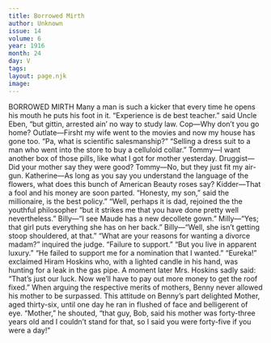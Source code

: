 ```yaml
---
title: Borrowed Mirth
author: Unknown
issue: 14
volume: 6
year: 1916
month: 24
day: V
tags:
layout: page.njk
image:
---
```

BORROWED MIRTH      Many a man is such a kicker that every time he opens his mouth he puts his foot in it.       “Experience is de best teacher.” said Uncle Eben, “but gittin, arrested ain’ no way to study law.       Cop—Why don’t you go home?   Outlate—Firsht my wife went to the movies and now my house has gone too.       “Pa, what is scientific salesmanship?”   “Selling a dress suit to a man who went into the store to buy a celluloid collar.”      Tommy—I want another box of those pills, like what I got for mother yesterday.   Druggist—Did your mother say they were good?   Tommy—No, but they just fit my air-gun.      Katherine—As long as you say you understand the language of the flowers, what does this bunch of American Beauty roses say?   Kidder—That a fool and his money are soon parted.      “Honesty, my son,” said the millionaire, is the best policy.”   “Well, perhaps it is dad, rejoined the the youthful philosopher “but it strikes me that you have done pretty well nevertheless.”      Billy—“I see Maude has a new decollete gown.”   Milly—“Yes; that girl puts everything she has on her back.”   Billy—“Well, she isn’t getting stoop shouldered, at that.”      “What are your reasons for wanting a divorce madam?” inquired the judge.    “Failure to support.”   “But you live in apparent luxury.”   “He failed to support me for a nomination that I wanted.”      “Eureka!” exclaimed Hiram Hoskins who, with a lighted candle in his hand, was hunting for a leak in the gas pipe.   A moment later Mrs. Hoskins sadly said:   “That’s just our luck. Now we’ll have to pay out more money to get the roof fixed.”      When arguing the respective merits of mothers, Benny never allowed his mother to be surpassed. This attitude on Benny’s part delighted Mother, aged thirty-six, until one day he ran in flushed of face and belligerent of eye.   “Mother,” he shouted, “that guy, Bob, said his mother was forty-three years old and I couldn’t stand for that, so I said you were forty-five if you were a day!”
